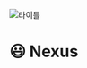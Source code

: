 ![타이틀](https://github.com/user-attachments/assets/8b870300-c9eb-4d2c-9e9b-89742ef745ed)
# :smiley: Nexus

